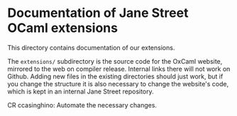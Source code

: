 # Documentation of Jane Street OCaml extensions

This directory contains documentation of our extensions.

The `extensions/` subdirectory is the source code for the OxCaml website,
mirrored to the web on compiler release. Internal links there will not work on
Github. Adding new files in the existing directories should just work, but if
you change the structure it is also necessary to change the website's code,
which is kept in an internal Jane Street repository.

CR ccasinghino: Automate the necessary changes.
